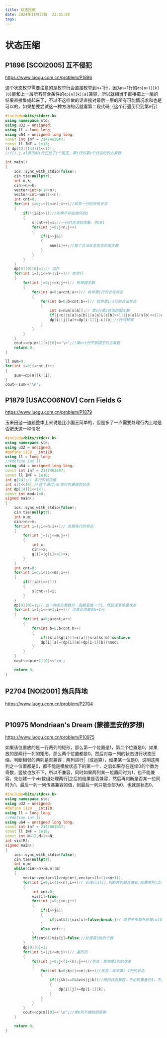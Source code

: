 ```yaml
---
title: 状态压缩
date: 2024年11月27日  22:31:50
tags:
---
```


# 状态压缩

## P1896 [SCOI2005] 互不侵犯

https://www.luogu.com.cn/problem/P1896

这个状态枚举需要注意的是枚举行会直接枚举到n+1行，因为n+1行的`dp[n+1][k][0]`能和上一层所有符合条件的`dp[n][k][a]`兼容，所以就相当于直接把上一层的结果直接集成起来了，不过不这样做的话直接对最后一层的所有可能情况求和也是可以的，如果想要尝试这一种方法的话就看第二段代码（这个行遍历只到第n行）

```cpp
#include<bits/stdc++.h>
using namespace std;
using u32 = unsigned;
using ll = long long;
using u64 = unsigned long long;
const int inf = 2147483647;
const ll INF = 1e18;
ll dp[12][144][1<<12];
//f[i,j,a]表示前i行已放了j个国王，第i行的第a个状态时的方案数 

int main()
{
    ios::sync_with_stdio(false);
    cin.tie(nullptr);
    int n,k;
    cin>>n>>k;
    vector<int>s(1<<n);
    vector<int>num(1<<n);
    int cnt=0;
    for(int i=0;i<(1<<n);i++)//枚举一行的所有状态
    {
        if(!(i&i>>1))//如果不存在相邻的1
        {
            s[cnt++]=i;//一行的合法状态集，例101
            for(int j=0;j<n;j++)
            {
                if(i>>j&1)
                {
                    num[i]++;//每个合法状态包含的国王数
                }
            }
        }
    }    
    dp[0][0][0]=1;// 边界
    for(int i=1;i<=n+1;i++)// 枚举行
    {
        for(int j=0;j<=k;j++)// 枚举国王数
        {
            for(int a=0;a<cnt;a++)// 枚举第i行的合法状态
            {
                for(int b=0;b<cnt;b++)// 枚举第i-1行的合法状态
                {
                    int c=num[s[a]];// 第i行第a状态的国王数
                    if(j<c||s[a]&s[b]||s[a]&(s[b]>>1)||s[a]&(s[b]<<1))continue;
                    dp[i][j][a]+=dp[i-1][j-c][b];//行间转移
                }
            }
        }
    }
    cout<<dp[n+1][k][0]<<'\n';//第n+1行不放国王的方案数
    return 0;
}
```

```cpp
ll sum=0;
for(int i=0;i<cnt;i++)
{
    sum+=dp[n][k][i];
}
cout<<sum<<'\n';	
```



## P1879 [USACO06NOV] Corn Fields G

https://www.luogu.com.cn/problem/P1879

玉米田这一道题整体上来说是比小国王简单的，但是多了一点需要处理行内土地是否肥沃这一种情况

```cpp
#include<bits/stdc++.h>
using namespace std;
using u32 = unsigned;
#define i128 __int128;
using ll = long long;
//#define int ll
using u64 = unsigned long long;
const int inf = 2147483647;
const ll INF = 1e18;
int g[14];// 各行的状态值
int s[1<<14];//这个通过cnt存行内兼容的状态
int dp[14][1<<14];
const int mod=1e8;
signed main()
{
    ios::sync_with_stdio(false);
    cin.tie(nullptr);
    int n,m;
    cin>>n>>m;
    for(int i=1;i<=n;i++)// 处理各行的转态
    {
        for(int j=1;j<=m;j++)
        {
            int x;
            cin>>x;
            g[i]=(g[i]<<1)+x;
        }
    }
    int cnt=0;
    for(int i=0;i<(1<<m);i++)
    {
        if(!(i&(i>>1)))
        {
            s[cnt++]=i;
        }
    }
    dp[0][0]=1;// 这一种求方案数的一般都是给一个1，然后逐渐传递状态
    for(int i=1;i<=n+1;i++)// 注意必须要到n+1行
    {
        for(int a=0;a<cnt;a++)
        {
            for(int b=0;b<cnt;b++)
            {
                if((s[a]&g[i])!=s[a]||s[a]&s[b])continue;
                dp[i][a]=(dp[i][a]+dp[i-1][b])%mod;
            }
        }
    }
    cout<<dp[n+1][0]<<'\n';

    return 0;    
}
```

## P2704 [NOI2001] 炮兵阵地

https://www.luogu.com.cn/problem/P2704


```cpp

```

## P10975 Mondriaan's Dream  (蒙德里安的梦想)

https://www.luogu.com.cn/problem/P10975

如果该位置放的是一行两列的矩形，那么第一个位置是1，第二个位置是0。如果放的是两行一列的矩形，那么两个位置都是0。然后对每一列的状态进行状态压缩。判断相邻的两列是否兼容：两列进行|（或运算），如果某一位是0，说明这两列之一位置都是0，都不能是横放状态下的第一个，之后如果存在连续0的个数为奇数，竖放也放不下，所以不兼容，同时如果两列某一位置同时为1，也不能兼容。先创建一个vis数组处理两行|之后的结果是否兼容，然后再判断是否某一位同时为1。最后一列一列传递兼容的值，到最后一列只能全部为0，也就是状态0。

```cpp
#include<bits/stdc++.h>
using namespace std;
using u32 = unsigned;
#define i128 __int128;
using ll = long long;
//#define int ll
using u64 = unsigned long long;
const int inf = 2147483647;
const ll INF = 1e18;
const int N=12,M=1<<N;
int vis[M];
signed main()
{
    ios::sync_with_stdio(false);
    cin.tie(nullptr);
    int n,m;
    while(cin>>n>>m,n||m)
    {
        vector<vector<ll>>dp(m+1,vector<ll>(1<<n+1));
        for(int i=0;i<(1<<n);i++)// 处理vis[i],判断两列是否兼容,如果两列|之后的值vis[i]为1,那么就说明兼容. 
        {
            int cnt=0;
            vis[i]=true;
            for(int j=0;j<n;j++)
            {
                if(i>>j&1)
                {
                    if(cnt&1){vis[i]=false;break;}// 这里不用额外处理cnt是否重置为0,因为处理的事cnt的奇偶性,如果是偶数继续就行了,如果是奇数就退出
                }
                else cnt++;
            }
            if(cnt&1)vis[i]=false;//处理高位0的个数 
        }
        dp[0][0]=1;
        for(int i=1;i<=m;i++)// 遍历列
        {
            for(int j=0;j<(1<<n);j++)//状态：枚举第i列的状态
            {
                for(int k=0;k<(1<<n);k++)//状态：枚举第i-1列的状态
                {
                    if((j&k)==0&&vis[j|k])//两列状态兼容：不出现重叠的1，不出现连续的奇数个0 
                    {
                        dp[i][j]+=dp[i-1][k];
                    }
                }
            }
        }
        cout<<dp[m][0]<<'\n';//第m列不横放即答案 
    }    

    return 0;    
}
```

